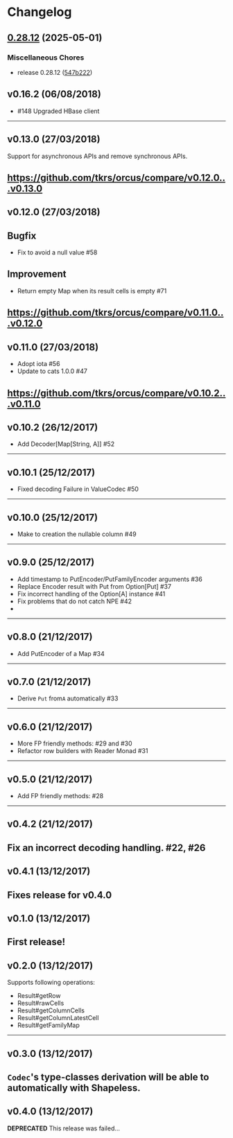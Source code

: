 # Changelog

## [0.28.12](https://github.com/tkrs/orcus/compare/v0.28.11...v0.28.12) (2025-05-01)


### Miscellaneous Chores

* release 0.28.12 ([547b222](https://github.com/tkrs/orcus/commit/547b22294493765972afe5d5e80269895164ad9e))

## v0.16.2 (06/08/2018)
- #148 Upgraded HBase client
---

## v0.13.0 (27/03/2018)
Support for asynchronous APIs and remove synchronous APIs.

https://github.com/tkrs/orcus/compare/v0.12.0...v0.13.0
---

## v0.12.0 (27/03/2018)
## Bugfix
- Fix to avoid a null value #58 

## Improvement
- Return empty Map when its result cells is empty #71 

https://github.com/tkrs/orcus/compare/v0.11.0...v0.12.0
---

## v0.11.0 (27/03/2018)
- Adopt iota #56 
- Update to cats 1.0.0 #47 

https://github.com/tkrs/orcus/compare/v0.10.2...v0.11.0
---

## v0.10.2 (26/12/2017)
- Add Decoder[Map[String, A]] #52
---

## v0.10.1 (25/12/2017)
- Fixed decoding Failure in ValueCodec #50
---

## v0.10.0 (25/12/2017)
- Make to creation the nullable column #49
---

## v0.9.0 (25/12/2017)
- Add timestamp to PutEncoder/PutFamilyEncoder arguments #36
- Replace Encoder result with Put from Option[Put] #37
- Fix incorrect handling of the Option[A] instance #41 
- Fix problems that do not catch NPE #42 
- 
---

## v0.8.0 (21/12/2017)
- Add PutEncoder of a Map #34 
---

## v0.7.0 (21/12/2017)
- Derive `Put` from`A` automatically #33
---

## v0.6.0 (21/12/2017)
- More FP friendly methods: #29 and #30
- Refactor row builders with Reader Monad #31 

---

## v0.5.0 (21/12/2017)
- Add FP friendly methods: #28
---

## v0.4.2 (21/12/2017)
Fix an incorrect decoding handling. #22, #26 
---

## v0.4.1 (13/12/2017)
Fixes release for v0.4.0
---

## v0.1.0 (13/12/2017)
First release!
---

## v0.2.0 (13/12/2017)
Supports following operations:

- Result#getRow
- Result#rawCells
- Result#getColumnCells
- Result#getColumnLatestCell
- Result#getFamilyMap

---

## v0.3.0 (13/12/2017)
`Codec`'s type-classes derivation will be able to automatically with Shapeless.
---

## v0.4.0 (13/12/2017)
**DEPRECATED** This release was failed...
